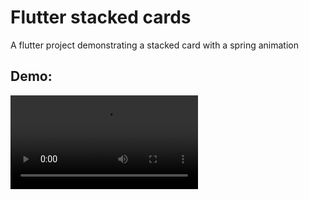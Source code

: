 # Flutter stacked cards 

A flutter project demonstrating a stacked card with a spring animation

## Demo:

<video controls>
 <source src="https://i.imgur.com/Aecq8RJ.mp4" type="video/mp4">
</video>